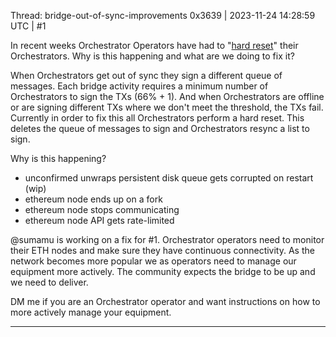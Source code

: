 Thread: bridge-out-of-sync-improvements
0x3639 | 2023-11-24 14:28:59 UTC | #1

In recent weeks Orchestrator Operators have had to "[hard reset](https://forum.hypercore.one/t/orchestrator-update-instructions-to-remove-queues-events-directories/204)" their Orchestrators.  Why is this happening and what are we doing to fix it? 

When Orchestrators get out of sync they sign a different queue of messages.  Each bridge activity requires a minimum number of Orchestrators to sign the TXs (66% + 1).  And when Orchestrators are offline or are signing different TXs where we don't meet the threshold, the TXs fail.  Currently in order to fix this all Orchestrators perform a hard reset.  This deletes the queue of messages to sign and Orchestrators resync a list to sign.  

Why is this happening?

* unconfirmed unwraps persistent disk queue gets corrupted on restart (wip)
* ethereum node ends up on a fork
* ethereum node stops communicating
* ethereum node API gets rate-limited

@sumamu is working on a fix for #1.  Orchestrator operators need to monitor their ETH nodes and make sure they have continuous connectivity.  As the network becomes more popular we as operators need to manage our equipment more actively.  The community expects the bridge to be up and we need to deliver.  

DM me if you are an Orchestrator operator and want instructions on how to more actively manage your equipment.

-------------------------

